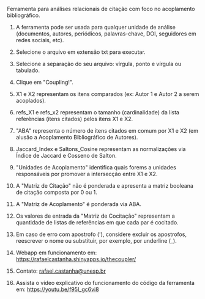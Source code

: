 Ferramenta para análises relacionais de citação com foco no acoplamento bibliográfico.

1) A ferramenta pode ser usada para qualquer unidade de análise (documentos, autores, periódicos, palavras-chave, DOI, seguidores em redes sociais, etc).
2) Selecione o arquivo em extensão txt para executar.
3) Selecione a separação do seu arquivo: vírgula, ponto e vírgula ou tabulado.
4) Clique em "Coupling!".
5) X1 e X2 representam os itens comparados (ex: Autor 1 e Autor 2 a serem acoplados).
6) refs_X1 e refs_x2 representam o tamanho (cardinalidade) da lista referências (itens citados) pelos itens X1 e X2.
7) "ABA" representa o número de itens citados em comum por X1 e X2 (em alusão a Acoplamento Bibliográfico de Autores).
8) Jaccard_Index e Saltons_Cosine representam as normalizações via Índice de Jaccard e Cosseno de Salton.
9) "Unidades de Acoplamento" identifica quais forems a unidades responsáveis por promover a intersecção entre X1 e X2.
10) A "Matriz de Citação" não é ponderada e apresenta a matriz booleana de citação composta por 0 ou 1.
11) A "Matriz de Acoplamento" é ponderada via ABA.
12) Os valores de entrada da "Matriz de Cocitação" representam a quantidade de listas de referências em que cada par é cocitado.
13) Em caso de erro com apostrofo ('), considere excluir os apostrofos, reescrever o nome ou substituir, por exemplo, por underline (_).

14) Webapp em funcionamento em: https://rafaelcastanha.shinyapps.io/thecoupler/

15) Contato: rafael.castanha@unesp.br

16) Assista o vídeo explicativo do funcionamento do código da ferramenta em: https://youtu.be/f95I_gc6vi8
